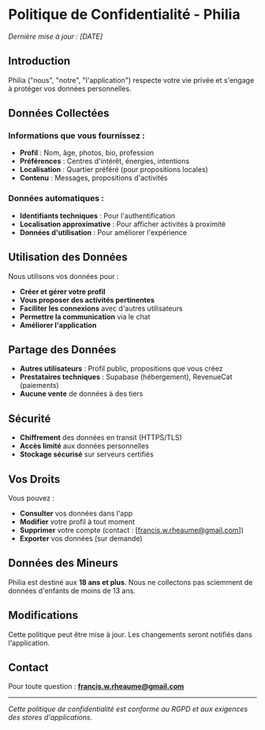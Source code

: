 # Politique de Confidentialité - Philia

*Dernière mise à jour : [DATE]*

## Introduction

Philia ("nous", "notre", "l'application") respecte votre vie privée et s'engage à protéger vos données personnelles.

## Données Collectées

### Informations que vous fournissez :
- **Profil** : Nom, âge, photos, bio, profession
- **Préférences** : Centres d'intérêt, énergies, intentions
- **Localisation** : Quartier préféré (pour propositions locales)
- **Contenu** : Messages, propositions d'activités

### Données automatiques :
- **Identifiants techniques** : Pour l'authentification
- **Localisation approximative** : Pour afficher activités à proximité
- **Données d'utilisation** : Pour améliorer l'expérience

## Utilisation des Données

Nous utilisons vos données pour :
- **Créer et gérer votre profil**
- **Vous proposer des activités pertinentes**
- **Faciliter les connexions** avec d'autres utilisateurs
- **Permettre la communication** via le chat
- **Améliorer l'application**

## Partage des Données

- **Autres utilisateurs** : Profil public, propositions que vous créez
- **Prestataires techniques** : Supabase (hébergement), RevenueCat (paiements)
- **Aucune vente** de données à des tiers

## Sécurité

- **Chiffrement** des données en transit (HTTPS/TLS)
- **Accès limité** aux données personnelles
- **Stockage sécurisé** sur serveurs certifiés

## Vos Droits

Vous pouvez :
- **Consulter** vos données dans l'app
- **Modifier** votre profil à tout moment
- **Supprimer** votre compte (contact : [francis.w.rheaume@gmail.com])
- **Exporter** vos données (sur demande)

## Données des Mineurs

Philia est destiné aux **18 ans et plus**. Nous ne collectons pas sciemment de données d'enfants de moins de 13 ans.

## Modifications

Cette politique peut être mise à jour. Les changements seront notifiés dans l'application.

## Contact

Pour toute question : **francis.w.rheaume@gmail.com**

---

*Cette politique de confidentialité est conforme au RGPD et aux exigences des stores d'applications.*
